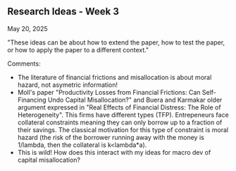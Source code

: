 ## Research Ideas - Week 3

May 20, 2025

"These ideas can be about how to extend the paper, how to test the paper, or how to apply the paper to a different context."

Comments:
- The literature of financial frictions and misallocation is about moral hazard, not asymetric information!
- Moll's paper "Productivity Losses from Financial Frictions: Can Self-Financing Undo Capital Misallocation?" and Buera and Karmakar older argument expressed in "Real Effects of Financial Distress: The Role of Heterogeneity". This firms have different types (TFP). Entrepeneurs face collateral constraints meaning they can only borrow up to a fraction of their savings. The classical motivation for this type of constraint is moral hazard (the risk of the borrower running away with the money is 1/lambda, then the collateral is k<lambda*a).
- This is wild! How does this interact with my ideas for macro dev of capital misallocation?
   
